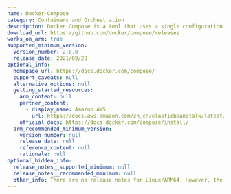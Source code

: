```yaml
---
name: Docker-Compose
category: Containers and Orchestration
description: Docker Compose is a tool that uses a single configuration file to define and run multi-container applications.
download_url: https://github.com/docker/compose/releases
works_on_arm: true
supported_minimum_version:
  version_number: 2.0.0
  release_date: 2021/09/28
optional_info:
  homepage_url: https://docs.docker.com/compose/
  support_caveats: null
  alternative_options: null
  getting_started_resources:
    arm_content: null
    partner_content:
      - display_name: Amazon AWS
        url: https://docs.aws.amazon.com/zh_cn/elasticbeanstalk/latest/relnotes/release-2024-03-28-al2.html
    official_docs: https://docs.docker.com/compose/install/
  arm_recommended_minimum_version:
    version_number: null
    release_date: null
    reference_content: null
    rationale: null
optional_hidden_info:
  release_notes__supported_minimum: null
  release_notes__recommended_minimum: null
  other_info: There are no release notes for Linux/ARM64. However, the first docker compose binary for Linux/ARM64 is available in version 2.0.0 at GitHub releases [here](https://github.com/docker/compose/releases/tag/v2.0.0).
---
```

